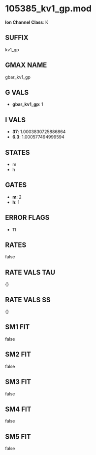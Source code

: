 # 105385_kv1_gp.mod

**Ion Channel Class**: K

## SUFFIX

kv1_gp

## GMAX NAME

gbar_kv1_gp

## G VALS

- **gbar_kv1_gp**: 1

## I VALS

- **37**: 1.0003830725886864
- **6.3**: 1.000577494999594

## STATES

- m
- h

## GATES

- **m**: 2
- **h**: 1

## ERROR FLAGS

- 11

## RATES

false

## RATE VALS TAU

{}

## RATE VALS SS

{}

## SM1 FIT

false

## SM2 FIT

false

## SM3 FIT

false

## SM4 FIT

false

## SM5 FIT

false
